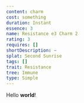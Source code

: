 ```yaml
---
content: charm
cost: something
duration: Instant
essence: 3
name: Resistance e3 Charm 2
rating: 3
requires: []
shortDescription: ~
splat: Second Sunrise
tags: []
trait: Resistance
tree: Immune
type: Simple
---
```


Hello **world**!
